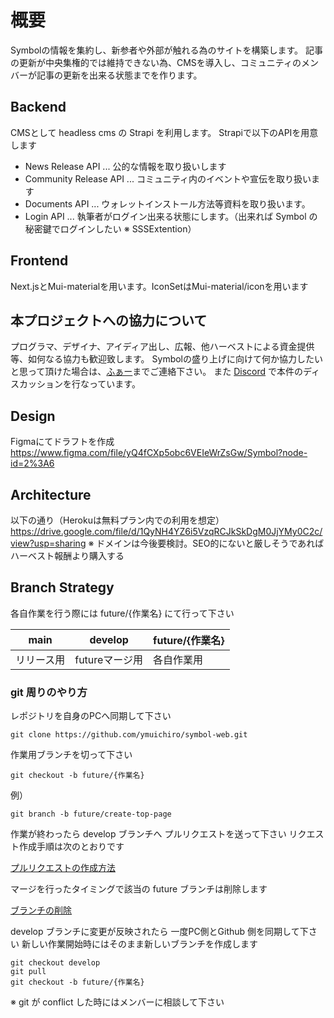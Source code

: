 # 概要

Symbolの情報を集約し、新参者や外部が触れる為のサイトを構築します。
記事の更新が中央集権的では維持できない為、CMSを導入し、コミュニティのメンバーが記事の更新を出来る状態までを作ります。

## Backend

CMSとして headless cms の Strapi を利用します。
Strapiで以下のAPIを用意します

- News Release API ... 公的な情報を取り扱いします
- Community Release API ... コミュニティ内のイベントや宣伝を取り扱います
- Documents API ... ウォレットインストール方法等資料を取り扱います。
- Login API ... 執筆者がログイン出来る状態にします。（出来れば Symbol の秘密鍵でログインしたい ※ SSSExtention）

## Frontend

Next.jsとMui-materialを用います。IconSetはMui-material/iconを用います

## 本プロジェクトへの協力について

プログラマ、デザイナ、アイディア出し、広報、他ハーベストによる資金提供等、如何なる協力も歓迎致します。
Symbolの盛り上げに向けて何か協力したいと思って頂けた場合は、[ふぁー](https://twitter.com/faunsu19000/photo)までご連絡下さい。
また [Discord](https://discord.com/channels/856325968096133191/999479496845561946) で本件のディスカッションを行なっています。

## Design

Figmaにてドラフトを作成
https://www.figma.com/file/yQ4fCXp5obc6VEIeWrZsGw/Symbol?node-id=2%3A6

## Architecture

以下の通り（Herokuは無料プラン内での利用を想定）
https://drive.google.com/file/d/1QyNH4YZ6i5VzqRCJkSkDgM0JjYMy0C2c/view?usp=sharing
※ ドメインは今後要検討。SEO的にないと厳しそうであればハーベスト報酬より購入する

## Branch Strategy

各自作業を行う際には future/{作業名} にて行って下さい

| main       | develop        | future/{作業名} |
| ---------- | -------------- | --------------- |
| リリース用 | futureマージ用 | 各自作業用      |

### git 周りのやり方

レポジトリを自身のPCへ同期して下さい

```
git clone https://github.com/ymuichiro/symbol-web.git
```

作業用ブランチを切って下さい

```
git checkout -b future/{作業名}
```

例）
```
git branch -b future/create-top-page
```

作業が終わったら develop ブランチへ プルリクエストを送って下さい
リクエスト作成手順は次のとおりです

[プルリクエストの作成方法](https://docs.github.com/ja/pull-requests/collaborating-with-pull-requests/proposing-changes-to-your-work-with-pull-requests/creating-a-pull-request)

マージを行ったタイミングで該当の future ブランチは削除します

[ブランチの削除](https://docs.github.com/ja/repositories/configuring-branches-and-merges-in-your-repository/managing-branches-in-your-repository/deleting-and-restoring-branches-in-a-pull-request)

develop ブランチに変更が反映されたら 一度PC側とGithub 側を同期して下さい
新しい作業開始時にはそのまま新しいブランチを作成します

```
git checkout develop
git pull
git checkout -b future/{作業名}
```

※ git が conflict した時にはメンバーに相談して下さい